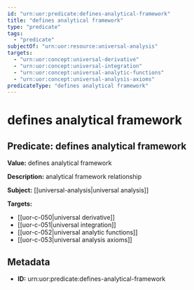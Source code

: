 ```yaml
---
id: "urn:uor:predicate:defines-analytical-framework"
title: "defines analytical framework"
type: "predicate"
tags:
  - "predicate"
subjectOf: "urn:uor:resource:universal-analysis"
targets:
  - "urn:uor:concept:universal-derivative"
  - "urn:uor:concept:universal-integration"
  - "urn:uor:concept:universal-analytic-functions"
  - "urn:uor:concept:universal-analysis-axioms"
predicateType: "defines analytical framework"
---
```


# defines analytical framework

## Predicate: defines analytical framework

**Value:** defines analytical framework

**Description:** analytical framework relationship

**Subject:** [[universal-analysis|universal analysis]]

**Targets:**

- [[uor-c-050|universal derivative]]
- [[uor-c-051|universal integration]]
- [[uor-c-052|universal analytic functions]]
- [[uor-c-053|universal analysis axioms]]

## Metadata

- **ID:** urn:uor:predicate:defines-analytical-framework
